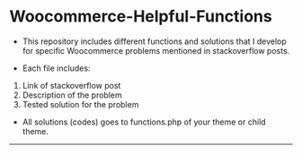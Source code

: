 # Woocommerce-Helpful-Functions
- This repository includes different functions and solutions that I develop for specific Woocommerce problems mentioned in stackoverflow posts.

- Each file includes:
 1) Link of stackoverflow post
 2) Description of the problem
 3) Tested solution for the problem
 
- All solutions (codes) goes to functions.php of your theme or child theme.

---
